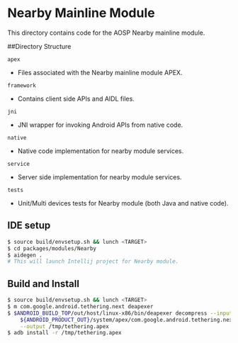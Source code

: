 # Nearby Mainline Module
This directory contains code for the AOSP Nearby mainline module.

##Directory Structure

`apex`
 - Files associated with the Nearby mainline module APEX.

`framework`
 - Contains client side APIs and AIDL files.

`jni`
 - JNI wrapper for invoking Android APIs from native code.

`native`
 - Native code implementation for nearby module services.

`service`
 - Server side implementation for nearby module services.

`tests`
 - Unit/Multi devices tests for Nearby module (both Java and native code).

## IDE setup

```sh
$ source build/envsetup.sh && lunch <TARGET>
$ cd packages/modules/Nearby
$ aidegen .
# This will launch Intellij project for Nearby module.
```

## Build and Install

```sh
$ source build/envsetup.sh && lunch <TARGET>
$ m com.google.android.tethering.next deapexer
$ $ANDROID_BUILD_TOP/out/host/linux-x86/bin/deapexer decompress --input \
    ${ANDROID_PRODUCT_OUT}/system/apex/com.google.android.tethering.next.capex \
    --output /tmp/tethering.apex
$ adb install -r /tmp/tethering.apex
```
